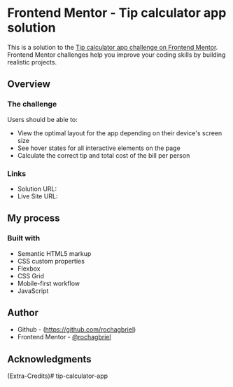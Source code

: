 # Frontend Mentor - Tip calculator app solution

This is a solution to the [Tip calculator app challenge on Frontend Mentor](https://www.frontendmentor.io/challenges/tip-calculator-app-ugJNGbJUX). Frontend Mentor challenges help you improve your coding skills by building realistic projects.

## Overview

### The challenge

Users should be able to:

- View the optimal layout for the app depending on their device's screen size
- See hover states for all interactive elements on the page
- Calculate the correct tip and total cost of the bill per person

### Links

- Solution URL:
- Live Site URL:

## My process

### Built with

- Semantic HTML5 markup
- CSS custom properties
- Flexbox
- CSS Grid
- Mobile-first workflow
- JavaScript

## Author

- Github - (https://github.com/rochagbriel)
- Frontend Mentor - [@rochagbriel](https://www.frontendmentor.io/profile/rochagbriel)

## Acknowledgments

(Extra-Credits)# tip-calculator-app
